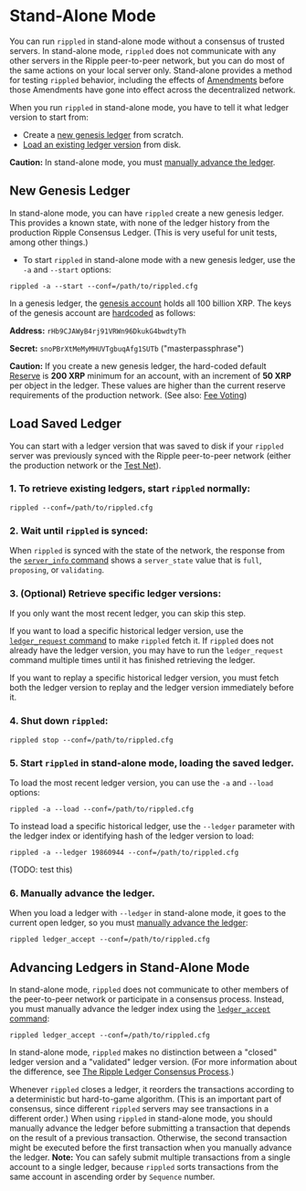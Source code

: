 Stand-Alone Mode
===============================================================================

You can run `rippled` in stand-alone mode without a consensus of trusted servers. In stand-alone mode, `rippled` does not communicate with any other servers in the Ripple peer-to-peer network, but you can do most of the same actions on your local server only. Stand-alone provides a method for testing `rippled` behavior, including the effects of [Amendments](concept-amendments.html) before those Amendments have gone into effect across the decentralized network.

When you run `rippled` in stand-alone mode, you have to tell it what ledger version to start from:

* Create a [new genesis ledger](#new-genesis-ledger) from scratch.
* [Load an existing ledger version](#load-saved-ledger) from disk.

**Caution:** In stand-alone mode, you must [manually advance the ledger](#advancing-ledgers-in-stand-alone-mode).

New Genesis Ledger
-------------------------------------------------------------------------------
In stand-alone mode, you can have `rippled` create a new genesis ledger. This provides a known state, with none of the ledger history from the production Ripple Consensus Ledger. (This is very useful for unit tests, among other things.)

* To start `rippled` in stand-alone mode with a new genesis ledger, use the `-a` and `--start` options:

```
rippled -a --start --conf=/path/to/rippled.cfg
```

In a genesis ledger, the [genesis account](reference-rippled.html#special-addresses) holds all 100 billion XRP. The keys of the genesis account are [hardcoded](https://github.com/ripple/rippled/blob/94ed5b3a53077d815ad0dd65d490c8d37a147361/src/ripple/app/ledger/Ledger.cpp#L184) as follows:

**Address:** `rHb9CJAWyB4rj91VRWn96DkukG4bwdtyTh`

**Secret:** `snoPBrXtMeMyMHUVTgbuqAfg1SUTb` ("masterpassphrase")

**Caution:** If you create a new genesis ledger, the hard-coded default [Reserve](concept-reserves.html) is **200 XRP** minimum for an account, with an increment of **50 XRP** per object in the ledger. These values are higher than the current reserve requirements of the production network. (See also: [Fee Voting](concept-fee-voting.html))



Load Saved Ledger
-------------------------------------------------------------------------------
You can start with a ledger version that was saved to disk if your `rippled` server was previously synced with the Ripple peer-to-peer network (either the production network or the [Test Net](tutorial-rippled-setup.html#parallel-networks)).

### 1. To retrieve existing ledgers, start `rippled` normally: ###

```
rippled --conf=/path/to/rippled.cfg
```

### 2. Wait until `rippled` is synced: ###

When `rippled` is synced with the state of the network, the response from the [`server_info` command](reference-rippled.html#server-info) shows a `server_state` value that is `full`, `proposing`, or `validating`.

### 3. (Optional) Retrieve specific ledger versions: ###

If you only want the most recent ledger, you can skip this step.

If you want to load a specific historical ledger version, use the [`ledger_request` command](reference-rippled.html#ledger-request) to make `rippled` fetch it. If `rippled` does not already have the ledger version, you may have to run the `ledger_request` command multiple times until it has finished retrieving the ledger.

If you want to replay a specific historical ledger version, you must fetch both the ledger version to replay and the ledger version immediately before it.

### 4. Shut down `rippled`: ###

```
rippled stop --conf=/path/to/rippled.cfg
```

### 5. Start `rippled` in stand-alone mode, loading the saved ledger.

To load the most recent ledger version, you can use the `-a` and `--load` options:

```
rippled -a --load --conf=/path/to/rippled.cfg
```

To instead load a specific historical ledger, use the ``--ledger`` parameter with the ledger index or identifying hash of the ledger version to load:

```
rippled -a --ledger 19860944 --conf=/path/to/rippled.cfg
```

<span class='draft-comment'>(TODO: test this)</span>

### 6. Manually advance the ledger. ###

When you load a ledger with `--ledger` in stand-alone mode, it goes to the current open ledger, so you must [manually advance the ledger](#advancing-ledgers-in-stand-alone-mode):

```
rippled ledger_accept --conf=/path/to/rippled.cfg
```


Advancing Ledgers in Stand-Alone Mode
-------------------------------------------------------------------------------

In stand-alone mode, `rippled` does not communicate to other members of the peer-to-peer network or participate in a consensus process. Instead, you must manually advance the ledger index using the [`ledger_accept` command](reference-rippled.html#ledger-accept):

```
rippled ledger_accept --conf=/path/to/rippled.cfg
```

In stand-alone mode, `rippled` makes no distinction between a "closed" ledger version and a "validated" ledger version. (For more information about the difference, see [The Ripple Ledger Consensus Process](https://ripple.com/knowledge_center/the-ripple-ledger-consensus-process/).)

Whenever `rippled` closes a ledger, it reorders the transactions according to a deterministic but hard-to-game algorithm. (This is an important part of consensus, since different `rippled` servers may see transactions in a different order.) When using `rippled` in stand-alone mode, you should manually advance the ledger before submitting a transaction that depends on the result of a previous transaction. Otherwise, the second transaction might be executed before the first transaction when you manually advance the ledger. **Note:** You can safely submit multiple transactions from a single account to a single ledger, because `rippled` sorts transactions from the same account in ascending order by `Sequence` number.
